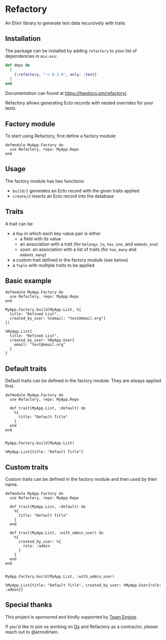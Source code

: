 # Refactory

An Elixir library to generate test data recursively with traits

## Installation

The package can be installed
by adding `refactory` to your list of dependencies in `mix.exs`:

```elixir
def deps do
  [
    {:refactory, "~> 0.1.0", only: :test}
  ]
end
```

Documentation can found at <https://hexdocs.pm/refactory/>.

<!-- MODULEDOC -->
Refactory allows generating Ecto records with nested overrides for your tests.

## Factory module

To start using Refactory, first define a factory module:

```
defmodule MyApp.Factory do
  use Refactory, repo: MyApp.Repo
end
```

## Usage

The factory module has two functions:

- `build/2` generates an Ecto record with the given traits applied
- `create/2` inserts an Ecto record into the database

## Traits

A trait can be
- a `Map` in which each key-value pair is either
  - a field with its value
  - an association with a trait (for `belongs_to`, `has_one`, and `embeds_one`)
  - _soon:_ an association with a list of traits (for `has_many` and `embeds_many`)
- a custom trait defined in the factory module (see below)
- a `Tuple` with multiple traits to be applied

## Basic example

```
defmodule MyApp.Factory do
  use Refactory, repo: MyApp.Repo
end

MyApp.Factory.build(MyApp.List, %{
  title: "Refined List",
  created_by_user: %{email: "test@email.org"}
})

%MyApp.List{
  title: "Refined List",
  created_by_user: %MyApp.User{
    email: "test@email.org"
  }
}
```

## Default traits

Default traits can be defined in the factory module.
They are always applied first.

```
defmodule MyApp.Factory do
  use Refactory, repo: MyApp.Repo

  def trait(MyApp.List, :default) do
    %{
      title: "Default Title"
    }
  end
end


MyApp.Factory.build(MyApp.List)

%MyApp.List{title: "Default Title"}
```

## Custom traits

Custom traits can be defined in the factory module and then used by their name.

```
defmodule MyApp.Factory do
  use Refactory, repo: MyApp.Repo

  def trait(MyApp.List, :default) do
    %{
      title: "Default Title"
    }
  end

  def trait(MyApp.List, :with_admin_user) do
    %{
      created_by_user: %{
        role: :admin
      }
    }
  end
end


MyApp.Factory.build(MyApp.List, :with_admin_user)

%MyApp.List{title: "Default Title", created_by_user: %MyApp.User{role: :admin}}
```

<!-- MODULEDOC -->

## Special thanks

This project is sponsored and kindly supported by [Team Engine](https://www.teamengine.co.uk/).

If you'd like to join us working on [Dx](https://github.com/elixir-dx/dx) and Refactory as a contractor, please reach out to @arnodirlam.
